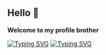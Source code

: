 ## Hello 👋
**Welcome to my profile brother** 

[![Typing SVG](https://readme-typing-svg.herokuapp.com?font=Fira+Code&weight=800&size=11&duration=4000&pause=2600&color=2EF75B&background=042227&width=435&lines=+Currently+working+on+several+projects%2C+description+will+be+updated.....;FlappyBird)](https://github.com/Midgardsormrm/flappy)
[![Typing SVG](https://readme-typing-svg.herokuapp.com?font=Fira+Code&duration=3000&pause=1000&color=F73DAF&width=435&lines=Curently+working+on+several+projects%2C+description+will+be+updated...;Flappy+Bird)](https://github.com/Midgardsormrm/flappy)
<!--
**Midgardsormrm/Midgardsormrm** is a ✨ _special_ ✨ repository because its `README.md` (this file) appears on your GitHub profile.

Here are some ideas to get you started:

- 🔭 I’m currently working on ...
- 🌱 I’m currently learning ...
- 👯 I’m looking to collaborate on ...
- 🤔 I’m looking for help with ...
- 💬 Ask me about ...
- 📫 How to reach me: ...
- 😄 Pronouns: ...
- ⚡ Fun fact: ...
-->
